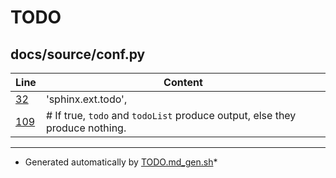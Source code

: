 TODO
====

## docs/source/conf.py
Line|Content
---|---
[32](https://github.com/meetrp/py.sniffer/blob/master/docs/source/conf.py#L32) |  'sphinx.ext.todo',
[109](https://github.com/meetrp/py.sniffer/blob/master/docs/source/conf.py#L109) | # If true, `todo` and `todoList` produce output, else they produce nothing.
---
* Generated automatically by [TODO.md_gen.sh](https://github.com/meetrp/generic/blob/master/github_TODO.md_gen.sh)*

